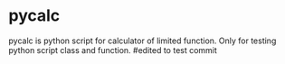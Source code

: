# pycalc
pycalc is python script for calculator of limited function. Only for testing python script class and function.
#edited to test commit
